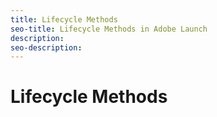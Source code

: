 ```yaml
---
title: Lifecycle Methods
seo-title: Lifecycle Methods in Adobe Launch
description: 
seo-description: 
---
```


# Lifecycle Methods



